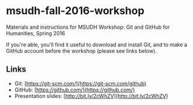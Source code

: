 # msudh-fall-2016-workshop
Materials and instructions for MSUDH Workshop: Git and GitHub for Humanities, Spring 2016

If you're able, you'll find it useful to download and install Git, and to make a GitHub account before the workshop (please see links below).

## Links
* Git: [https://git-scm.com/](https://git-scm.com/github)
* GitHub: [https://github.com/](https://github.com/)
* Presentation slides: [http://bit.ly/2cWhZV](http://bit.ly/2cWhZV)
